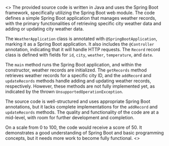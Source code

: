 <</OUTPUT>>
The provided source code is written in Java and uses the Spring Boot framework, specifically utilizing the Spring Boot web module. The code defines a simple Spring Boot application that manages weather records, with the primary functionalities of retrieving specific city weather data and adding or updating city weather data.

The `WeatherApplication` class is annotated with `@SpringBootApplication`, marking it as a Spring Boot application. It also includes the `@Controller` annotation, indicating that it will handle HTTP requests. The `Record` record class is defined with fields for `id`, `city`, `weather`, `temperature`, and `date`.

The `main` method runs the Spring Boot application, and within the constructor, weather records are initialized. The `getRecords` method retrieves weather records for a specific city ID, and the `addRecord` and `updateRecords` methods handle adding and updating weather records, respectively. However, these methods are not fully implemented yet, as indicated by the thrown `UnsupportedOperationException`.

The source code is well-structured and uses appropriate Spring Boot annotations, but it lacks complete implementations for the `addRecord` and `updateRecords` methods. The quality and functionality of the code are at a mid-level, with room for further development and completion.

On a scale from 0 to 100, the code would receive a score of 50. It demonstrates a good understanding of Spring Boot and basic programming concepts, but it needs more work to become fully functional.
<</OUTPUT>>